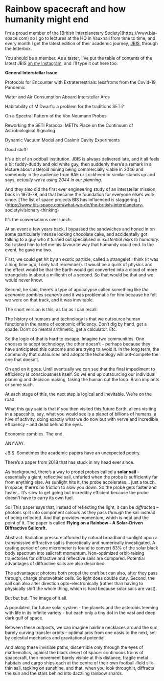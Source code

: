 # Rainbow spacecraft and how humanity might end

I’m a proud member of the [British Interplanetary Society](https://www.bis-
space.com) so I go to lectures at the HQ in Vauxhall from time to time, and
every month I get the latest edition of their academic journey,
[JBIS](https://www.bis-space.com/eshop/products-page/publications/jbis/),
through the letterbox.

You should be a member. As a taster, I’ve put the table of contents of the
latest JBIS [on my Instagram](https://www.instagram.com/p/CDi70o8pxN8/), and
I’ll type it out here too:

**General Interstellar Issue**

Protocols for Encounter with Extraterrestrials: lessfroms from the Covid-19
Pandemic

Water and Air Consumption Aboard Interstellar Arcs

Habitability of M Dwarfs: a problem for the traditions SETI?

On a Spectral Pattern of the Von Neumann Probes

Reworking the SETI Paradox: METI’s Place on the Continuum of Astrobiological
Signaling

Dynamic Vacuum Model and Casimir Cavity Experiments

Good stuff!

It’s a bit of an oddball institution. JBIS is always delivered late, and it
all feels a bit fuddy-duddy and old white guy, then suddenly there’s a remark
in a lecture about asteroid mining being commercially viable in 2046 and
somebody in the audience from BAE or Lockheed or similar stands up and says,
_actually we’re using 2044 in our planning._

And they also did the first ever engineering study of an interstellar mission,
back in 1973-78, and that became the foundation for everyone else’s work
since. [The list of space projects BIS has influenced is
staggering.](https://www.bis-space.com/what-we-do/the-british-interplanetary-
society/visionary-thinking)

It’s the conversations over lunch.

At an event a few years back, I bypassed the sandwiches and honed in on some
particularly intense looking chocolate cake, and accidentally got talking to a
guy who it turned out specialised in _existential risks to humanity._ So I
asked him to tell me his favourite way that humanity could end. In the event,
he gave me two.

First, we could get hit by an exotic particle, called a strangelet I think (it
was a long time ago, I only half remember). It would be a quirk of physics and
the effect would be that the Earth would get converted into a cloud of more
strangelets in about a millionth of a second. So that would be that and we
would never know.

Second, he said, there’s a type of apocalypse called something like _the
economic zombies scenario_ and it was problematic for him because he felt we
were on that track, and it was inevitable.

The short version is this, as far as I can recall:

The history of humans and technology is that we outsource human functions in
the name of economic efficiency. Don’t dig by hand, get a spade. Don’t do
mental arithmetic, get a calculator. Etc.

So the logic of that is hard to escape. Imagine two communities. One chooses
to adopt technology, the other doesn’t – perhaps because they have anticipated
this outcome and are trying to avoid it. In the long term, the community that
outsources and adopts the technology will out-compete the one that doesn’t.

On and on it goes. Until eventually we can see that the final impediment to
efficiency is consciousness itself. So we end up outsourcing our individual
planning and decision making, taking the human out the loop. Brain implants or
some such.

At each stage of this, the next step is logical and inevitable. We’re on the
road.

What this guy said is that if you then visited this future Earth, aliens
visiting in a spaceship, say, what you would see is a planet of billions of
humans, a hive of activity, doing exactly what we do now but with verve and
incredible efficiency – and dead behind the eyes.

Economic zombies. The end.

ANYWAY.

JBIS. Sometimes the academic papers have an unexpected poetry.

There’s a paper from 2018 that has stuck in my head ever since.

As background, there’s a way to propel probes called a **solar sail** –
essentially a giant, reflective sail, unfurled when the probe is sufficiently
far from anything else. As sunlight hits it, the probe accelerates… just a
touch. In space, there’s no friction to slow you down. So the probe gets
faster and faster… It’s slow to get going but incredibly efficient because the
probe doesn’t have to carry its own fuel.

So! This paper says that, instead of reflecting the light, it can be
_diffracted_ – photons split into component colours as they pass _through_ the
sail instead of being reflected. And that provides momentum, which is neat and
the point of it. The paper is called **Flying on a Rainbow - A Solar-Driven
Diffractive Sailcraft.**

Abstract: Radiation pressure afforded by natural broadband sunlight upon a
transmissive diffractive sail is theoretically and numerically investigated. A
grating period of one micrometer is found to convert 83% of the solar black
body spectrum into sailcraft momentum. Non-optimized orbit-raising
trajectories for diffractive and reflective sails are compared. Potential
advantages of diffractive sails are also described.

The advantages: photons both propel the craft but can also, after they pass
through, charge photovoltaic cells. So light does double duty. Second, the
sail can also alter direction opto-electronically (rather than having to
physically shift the whole thing, which is hard because solar sails are vast).

But but but. The image of it all.

A populated, far future solar system - the planets and the asteroids teeming
with life in its infinite variety - but each only a tiny dot in the vast and
deep dark gulf of space.

Between these outposts, we can imagine hairline necklaces around the sun,
barely curving transfer orbits – optimal arcs from one oasis to the next, set
by celestial mechanics and gravitational potential.

And along these invisible paths, discernible only through the eyes of
mathematics, against the black desert of space: continuous trains of
spacecraft, their movement barely visible at this distance, fragile metal
habitats and cargo ships each at the centre of their own football-field silk-
thin sail, tacking on sunshine, and that, when you look through it, diffracts
the sun and the stars behind into dazzling rainbow shards.
